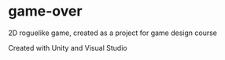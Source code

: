 # game-over
2D roguelike game, created as a project for game design course

Created with Unity and Visual Studio
